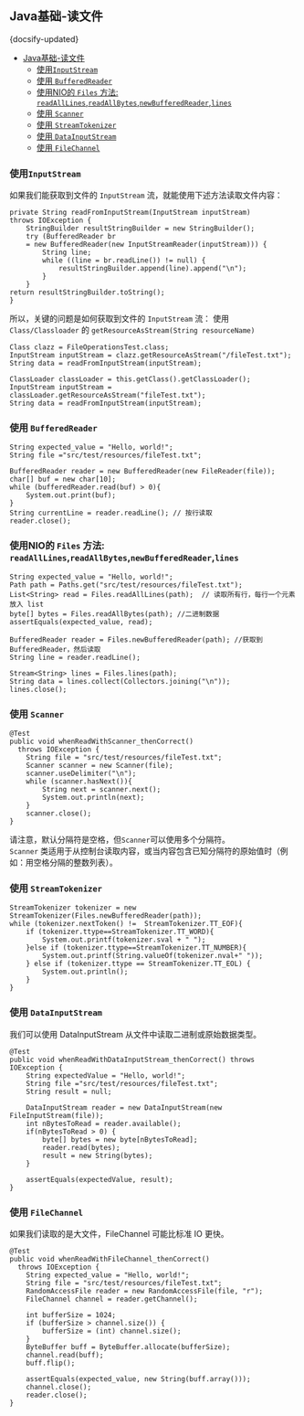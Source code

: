 ## Java基础-读文件
{docsify-updated}

- [Java基础-读文件](#java基础-读文件)
  - [使用`InputStream`](#使用inputstream)
  - [使用 `BufferedReader`](#使用-bufferedreader)
  - [使用NIO的 `Files` 方法: `readAllLines`,`readAllBytes`,`newBufferedReader`,`lines`](#使用nio的-files-方法-readalllinesreadallbytesnewbufferedreaderlines)
  - [使用 `Scanner`](#使用-scanner)
  - [使用 `StreamTokenizer`](#使用-streamtokenizer)
  - [使用 `DataInputStream`](#使用-datainputstream)
  - [使用 `FileChannel`](#使用-filechannel)


###  使用`InputStream`  
如果我们能获取到文件的 `InputStream` 流，就能使用下述方法读取文件内容：
```
private String readFromInputStream(InputStream inputStream)
throws IOException {
    StringBuilder resultStringBuilder = new StringBuilder();
    try (BufferedReader br
    = new BufferedReader(new InputStreamReader(inputStream))) {
        String line;
        while ((line = br.readLine()) != null) {
            resultStringBuilder.append(line).append("\n");
        }
    }
return resultStringBuilder.toString();
}
```
所以，关键的问题是如何获取到文件的 `InputStream` 流：
使用 `Class/Classloader` 的 `getResourceAsStream(String resourceName)`
```
Class clazz = FileOperationsTest.class;
InputStream inputStream = clazz.getResourceAsStream("/fileTest.txt");
String data = readFromInputStream(inputStream);

ClassLoader classLoader = this.getClass().getClassLoader();
InputStream inputStream = classLoader.getResourceAsStream("fileTest.txt");
String data = readFromInputStream(inputStream);
```
    
### 使用 `BufferedReader`
```
String expected_value = "Hello, world!";
String file ="src/test/resources/fileTest.txt";

BufferedReader reader = new BufferedReader(new FileReader(file));
char[] buf = new char[10];
while (bufferedReader.read(buf) > 0){
    System.out.print(buf);
}
String currentLine = reader.readLine(); // 按行读取
reader.close();
```

### 使用NIO的 `Files` 方法: `readAllLines`,`readAllBytes`,`newBufferedReader`,`lines`
```
String expected_value = "Hello, world!";
Path path = Paths.get("src/test/resources/fileTest.txt");
List<String> read = Files.readAllLines(path);  // 读取所有行，每行一个元素放入 list 
byte[] bytes = Files.readAllBytes(path); //二进制数据
assertEquals(expected_value, read);

BufferedReader reader = Files.newBufferedReader(path); //获取到 BufferedReader，然后读取
String line = reader.readLine();

Stream<String> lines = Files.lines(path);
String data = lines.collect(Collectors.joining("\n"));
lines.close();

```

### 使用 `Scanner`
```
@Test
public void whenReadWithScanner_thenCorrect()
  throws IOException {
    String file = "src/test/resources/fileTest.txt";
    Scanner scanner = new Scanner(file);
    scanner.useDelimiter("\n");
    while (scanner.hasNext()){
        String next = scanner.next();
        System.out.println(next);
    }
    scanner.close();
}
```
请注意，默认分隔符是空格，但`Scanner`可以使用多个分隔符。  
`Scanner` 类适用于从控制台读取内容，或当内容包含已知分隔符的原始值时（例如：用空格分隔的整数列表）。

### 使用 `StreamTokenizer`
```
StreamTokenizer tokenizer = new StreamTokenizer(Files.newBufferedReader(path));
while (tokenizer.nextToken() !=  StreamTokenizer.TT_EOF){
    if (tokenizer.ttype==StreamTokenizer.TT_WORD){
        System.out.printf(tokenizer.sval + " ");
    }else if (tokenizer.ttype==StreamTokenizer.TT_NUMBER){
        System.out.printf(String.valueOf(tokenizer.nval+" "));
    } else if (tokenizer.ttype == StreamTokenizer.TT_EOL) {
        System.out.println();
    }
}
```

### 使用 `DataInputStream`
我们可以使用 DataInputStream 从文件中读取二进制或原始数据类型。
```
@Test
public void whenReadWithDataInputStream_thenCorrect() throws IOException {
    String expectedValue = "Hello, world!";
    String file ="src/test/resources/fileTest.txt";
    String result = null;

    DataInputStream reader = new DataInputStream(new FileInputStream(file));
    int nBytesToRead = reader.available();
    if(nBytesToRead > 0) {
        byte[] bytes = new byte[nBytesToRead];
        reader.read(bytes);
        result = new String(bytes);
    }

    assertEquals(expectedValue, result);
}
```

### 使用 `FileChannel`
如果我们读取的是大文件，FileChannel 可能比标准 IO 更快。
```
@Test
public void whenReadWithFileChannel_thenCorrect()
  throws IOException {
    String expected_value = "Hello, world!";
    String file = "src/test/resources/fileTest.txt";
    RandomAccessFile reader = new RandomAccessFile(file, "r");
    FileChannel channel = reader.getChannel();

    int bufferSize = 1024;
    if (bufferSize > channel.size()) {
        bufferSize = (int) channel.size();
    }
    ByteBuffer buff = ByteBuffer.allocate(bufferSize);
    channel.read(buff);
    buff.flip();
    
    assertEquals(expected_value, new String(buff.array()));
    channel.close();
    reader.close();
}
```